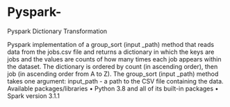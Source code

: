 # Pyspark-
Pyspark Dictionary Transformation

Pyspark implementation of a group_sort (input _path) method that reads data from the jobs.csv file and returns a dictionary in which the keys are jobs and the values are counts of how many times each job appears within the dataset. The dictionary is ordered by count (in ascending order), then job (in ascending order from A to Z). The group_sort (input _path) method takes one argument: input_path - a path to the CSV file containing the data. Available packages/libraries • Python 3.8 and all of its built-in packages • Spark version 3.1.1
